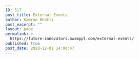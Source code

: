 ```yaml
---
ID: 517
post_title: External Events
author: Kamran Bhatti
post_excerpt: ""
layout: page
permalink: >
  https://future-innovators.awsmppl.com/external-events/
published: true
post_date: 2020-12-01 14:00:47
---
```

<!-- wp:iee-block/eventbrite-events {"posts_per_page":9} /-->

<!-- wp:paragraph -->
<p></p>
<!-- /wp:paragraph -->